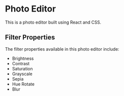 # Photo Editor

This is a photo editor built using React and CSS.

## Filter Properties

The filter properties available in this photo editor include:

- Brightness
- Contrast
- Saturation
- Grayscale
- Sepia
- Hue Rotate
- Blur

